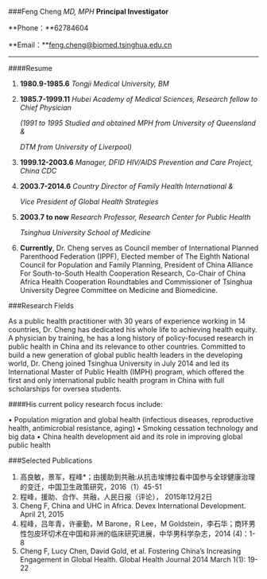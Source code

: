 ###Feng Cheng
*MD, MPH*
**Principal Investigator**

**Phone：**62784604

**Email：**feng.cheng@biomed.tsinghua.edu.cn

---

####Resume
1. **1980.9-1985.6** *Tongji Medical University, BM*
1. **1985.7-1999.11** *Hubei Academy of Medical Sciences, Research fellow to Chief Physician*

    *(1991 to 1995 Studied and obtained MPH from University of Queensland &*

    *DTM from University of Liverpool)*

1. **1999.12-2003.6** *Manager, DFID HIV/AIDS Prevention and Care Project, China CDC*
1. **2003.7-2014.6** *Country Director of Family Health International &*

    *Vice President of Global Health Strategies*

1. **2003.7 to now** *Research Professor, Research Center for Public Health*

    *Tsinghua University School of Medicine*

1. **Currently**, Dr. Cheng serves as Council member of International Planned Parenthood Federation (IPPF), Elected member of The Eighth National Council for Population and Family Planning, President of China Alliance For South-to-South Health Cooperation Research, Co-Chair of China Africa Health Cooperation Roundtables and Commissioner of Tsinghua University Degree Committee on Medicine and Biomedicine.

###Research Fields

As a public health practitioner with 30 years of experience working in 14 countries, Dr. Cheng has dedicated his whole life to achieving health equity. A physician by training, he has a long history of policy-focused research in public health in China and its relevance to other countries. Committed to build a new generation of global public health leaders in the developing world, Dr. Cheng joined Tsinghua University in July 2014 and led its International Master of Public Health (IMPH) program, which offered the first and only international public health program in China with full scholarships for oversea students.

####His current policy research focus include:

•	Population migration and global health (infectious diseases, reproductive health, antimicrobial resistance, aging)
•	Smoking cessation technology and big data
•	China health development aid and its role in improving global public health


###Selected Publications

1.	高良敏，景军，程峰*；由援助到共融:从抗击埃博拉看中国参与全球健康治理的变迁，中国卫生政策研究，2016（1）45-51
2.	程峰，援助、合作、共融，人民日报（评论）， 2015年12月2日
3.	Cheng F, China and UHC in Africa. Devex International Development. April 21, 2015
4.	程峰，吕年青，许豪勤，M Barone，R Lee，M Goldstein，李石华；商环男性包皮环切术在中国和非洲的临床研究进展，中华男科学杂志，2014 (4)：1-8
5.	Cheng F, Lucy Chen, David Gold, et al. Fostering China’s Increasing Engagement in Global Health. Global Health Journal 2014 March 1(1): 19-22

